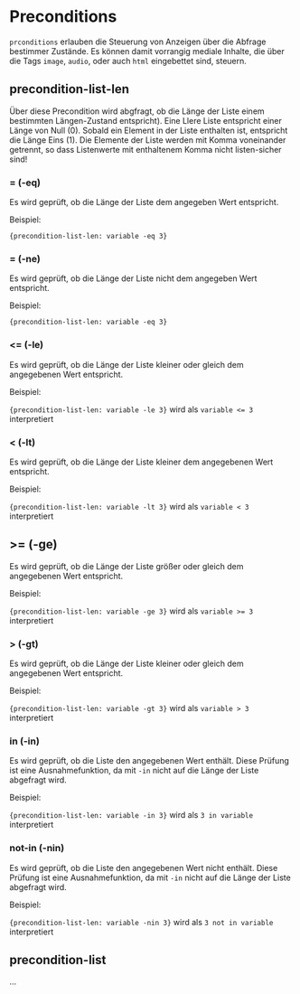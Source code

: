 # Preconditions

`prconditions` erlauben die Steuerung von Anzeigen über die Abfrage bestimmer Zustände. Es können damit vorrangig mediale Inhalte, die über die Tags `image`, `audio`, oder auch `html` eingebettet sind, steuern.

## precondition-list-len

Über diese Precondition wird abgfragt, ob die Länge der Liste einem bestimmten Längen-Zustand entspricht). Eine Llere Liste entspricht einer Länge von Null (0). Sobald ein Element in der Liste enthalten ist, entspricht die Länge Eins (1). Die Elemente der Liste werden mit Komma voneinander getrennt, so dass Listenwerte mit enthaltenem Komma nicht listen-sicher sind!

### = (-eq)

Es wird geprüft, ob die Länge der Liste dem angegeben Wert entspricht.

Beispiel:

`{precondition-list-len: variable -eq 3}`

### = (-ne)

Es wird geprüft, ob die Länge der Liste nicht dem angegeben Wert entspricht.

Beispiel:

`{precondition-list-len: variable -eq 3}`


### <= (-le)

Es wird geprüft, ob die Länge der Liste kleiner oder gleich dem angegebenen Wert entspricht.

Beispiel:

`{precondition-list-len: variable -le 3}` wird als `variable <= 3` interpretiert

### < (-lt) 

Es wird geprüft, ob die Länge der Liste kleiner dem angegebenen Wert entspricht.

Beispiel:

`{precondition-list-len: variable -lt 3}` wird als `variable < 3` interpretiert


## >= (-ge)

Es wird geprüft, ob die Länge der Liste größer oder gleich dem angegebenen Wert entspricht.

Beispiel:

`{precondition-list-len: variable -ge 3}` wird als `variable >= 3` interpretiert

### > (-gt)

Es wird geprüft, ob die Länge der Liste kleiner oder gleich dem angegebenen Wert entspricht.

Beispiel:

`{precondition-list-len: variable -gt 3}` wird als `variable > 3` interpretiert

### in (-in)

Es wird geprüft, ob die Liste den angegebenen Wert enthält. Diese Prüfung ist eine Ausnahmefunktion, da mit `-in` nicht auf die Länge der Liste abgefragt wird.

Beispiel:

`{precondition-list-len: variable -in 3}` wird als `3 in variable` interpretiert


### not-in (-nin)

Es wird geprüft, ob die Liste den angegebenen Wert nicht enthält. Diese Prüfung ist eine Ausnahmefunktion, da mit `-in` nicht auf die Länge der Liste abgefragt wird.

Beispiel:

`{precondition-list-len: variable -nin 3}` wird als `3 not in variable` interpretiert


## precondition-list

...